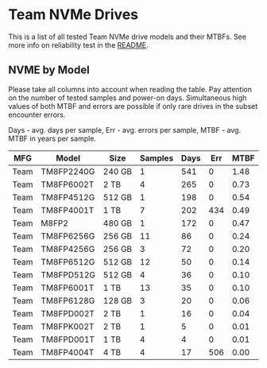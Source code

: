 Team NVMe Drives
================

This is a list of all tested Team NVMe drive models and their MTBFs. See more
info on reliability test in the [README](https://github.com/linuxhw/SMART).

NVME by Model
------------

Please take all columns into account when reading the table. Pay attention on the
number of tested samples and power-on days. Simultaneous high values of both MTBF
and errors are possible if only rare drives in the subset encounter errors.

Days - avg. days per sample,
Err  - avg. errors per sample,
MTBF - avg. MTBF in years per sample.

| MFG       | Model              | Size   | Samples | Days  | Err   | MTBF |
|-----------|--------------------|--------|---------|-------|-------|------|
| Team      | TM8FP2240G         | 240 GB | 1       | 541   | 0     | 1.48   |
| Team      | TM8FP6002T         | 2 TB   | 4       | 265   | 0     | 0.73   |
| Team      | TM8FP4512G         | 512 GB | 1       | 198   | 0     | 0.54   |
| Team      | TM8FP4001T         | 1 TB   | 7       | 202   | 434   | 0.49   |
| Team      | M8FP2              | 480 GB | 1       | 172   | 0     | 0.47   |
| Team      | TM8FP6256G         | 256 GB | 11      | 86    | 0     | 0.24   |
| Team      | TM8FP4256G         | 256 GB | 3       | 72    | 0     | 0.20   |
| Team      | TM8FP6512G         | 512 GB | 12      | 50    | 0     | 0.14   |
| Team      | TM8FPD512G         | 512 GB | 4       | 36    | 0     | 0.10   |
| Team      | TM8FP6001T         | 1 TB   | 13      | 35    | 0     | 0.10   |
| Team      | TM8FP6128G         | 128 GB | 3       | 20    | 0     | 0.06   |
| Team      | TM8FPD002T         | 2 TB   | 1       | 16    | 0     | 0.04   |
| Team      | TM8FPK002T         | 2 TB   | 1       | 5     | 0     | 0.01   |
| Team      | TM8FPD001T         | 1 TB   | 4       | 4     | 0     | 0.01   |
| Team      | TM8FP4004T         | 4 TB   | 4       | 17    | 506   | 0.00   |
